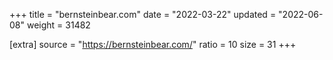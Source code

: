 +++
title = "bernsteinbear.com"
date = "2022-03-22"
updated = "2022-06-08"
weight = 31482

[extra]
source = "https://bernsteinbear.com/"
ratio = 10
size = 31
+++
